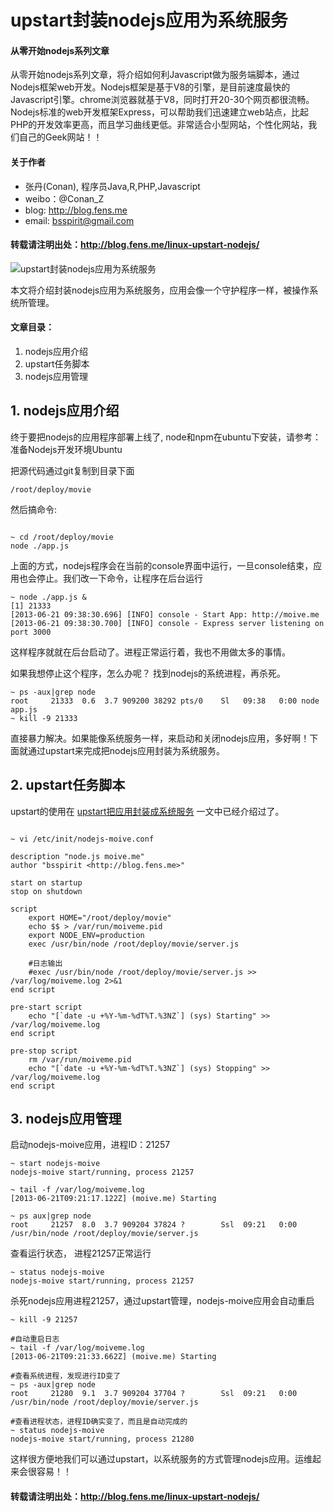 upstart封装nodejs应用为系统服务
=============

#### 从零开始nodejs系列文章

从零开始nodejs系列文章，将介绍如何利Javascript做为服务端脚本，通过Nodejs框架web开发。Nodejs框架是基于V8的引擎，是目前速度最快的Javascript引擎。chrome浏览器就基于V8，同时打开20-30个网页都很流畅。Nodejs标准的web开发框架Express，可以帮助我们迅速建立web站点，比起PHP的开发效率更高，而且学习曲线更低。非常适合小型网站，个性化网站，我们自己的Geek网站！！

#### 关于作者

+ 张丹(Conan), 程序员Java,R,PHP,Javascript
+ weibo：@Conan_Z
+ blog: http://blog.fens.me
+ email: bsspirit@gmail.com

#### 转载请注明出处：http://blog.fens.me/linux-upstart-nodejs/

![upstart封装nodejs应用为系统服务](http://blog.fens.me/wp-content/uploads/2013/06/upstart-nodejs.png)

本文将介绍封装nodejs应用为系统服务，应用会像一个守护程序一样，被操作系统所管理。

#### 文章目录：

1. nodejs应用介绍
2. upstart任务脚本
3. nodejs应用管理

## 1. nodejs应用介绍

终于要把nodejs的应用程序部署上线了, node和npm在ubuntu下安装，请参考：准备Nodejs开发环境Ubuntu

把源代码通过git复制到目录下面

```{bash}
/root/deploy/movie
```

然后搞命令:

```{bash}

~ cd /root/deploy/movie
node ./app.js
```

上面的方式，nodejs程序会在当前的console界面中运行，一旦console结束，应用也会停止。我们改一下命令，让程序在后台运行

```{bash}
~ node ./app.js &
[1] 21333
[2013-06-21 09:38:30.696] [INFO] console - Start App: http://moive.me
[2013-06-21 09:38:30.700] [INFO] console - Express server listening on port 3000
```

这样程序就就在后台启动了。进程正常运行着，我也不用做太多的事情。

如果我想停止这个程序，怎么办呢？ 找到nodejs的系统进程，再杀死。

```{bash}
~ ps -aux|grep node
root     21333  0.6  3.7 909200 38292 pts/0    Sl   09:38   0:00 node app.js
~ kill -9 21333  
```

直接暴力解决。如果能像系统服务一样，来启动和关闭nodejs应用，多好啊！下面就通过upstart来完成把nodejs应用封装为系统服务。

## 2. upstart任务脚本

upstart的使用在 [upstart把应用封装成系统服务](http://blog.fens.me/linux-upstart/) 一文中已经介绍过了。

```{bash}

~ vi /etc/init/nodejs-moive.conf

description "node.js moive.me"
author "bsspirit <http://blog.fens.me>"

start on startup
stop on shutdown

script
    export HOME="/root/deploy/movie"
    echo $$ > /var/run/moiveme.pid
    export NODE_ENV=production
    exec /usr/bin/node /root/deploy/movie/server.js

    #日志输出
    #exec /usr/bin/node /root/deploy/movie/server.js >> /var/log/moiveme.log 2>&1
end script

pre-start script
    echo "[`date -u +%Y-%m-%dT%T.%3NZ`] (sys) Starting" >> /var/log/moiveme.log
end script

pre-stop script
    rm /var/run/moiveme.pid
    echo "[`date -u +%Y-%m-%dT%T.%3NZ`] (sys) Stopping" >> /var/log/moiveme.log
end script
```

## 3. nodejs应用管理

启动nodejs-moive应用，进程ID：21257

```{bash}
~ start nodejs-moive
nodejs-moive start/running, process 21257

~ tail -f /var/log/moiveme.log
[2013-06-21T09:21:17.122Z] (moive.me) Starting

~ ps aux|grep node
root     21257  8.0  3.7 909204 37824 ?        Ssl  09:21   0:00 /usr/bin/node /root/deploy/movie/server.js
```

查看运行状态， 进程21257正常运行

```{bash}
~ status nodejs-moive
nodejs-moive start/running, process 21257
```

杀死nodejs应用进程21257，通过upstart管理，nodejs-moive应用会自动重启

```{bash}
~ kill -9 21257

#自动重启日志
~ tail -f /var/log/moiveme.log
[2013-06-21T09:21:33.662Z] (moive.me) Starting

#查看系统进程，发现进行ID变了
~ ps -aux|grep node
root     21280  9.1  3.7 909204 37704 ?        Ssl  09:21   0:00 /usr/bin/node /root/deploy/movie/server.js

#查看进程状态，进程ID确实变了，而且是自动完成的
~ status nodejs-moive
nodejs-moive start/running, process 21280
```

这样很方便地我们可以通过upstart，以系统服务的方式管理nodejs应用。运维起来会很容易！！

#### 转载请注明出处：http://blog.fens.me/linux-upstart-nodejs/
















